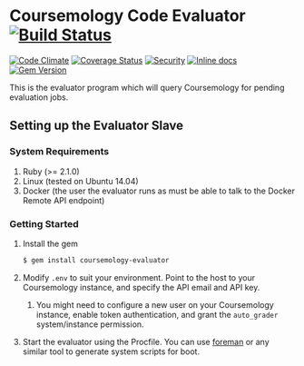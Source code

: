 # Coursemology Code Evaluator [![Build Status](https://travis-ci.org/Coursemology/evaluator-slave.svg?branch=master)](https://travis-ci.org/Coursemology/evaluator-slave)
[![Code Climate](https://codeclimate.com/github/Coursemology/evaluator-slave/badges/gpa.svg)](https://codeclimate.com/github/Coursemology/evaluator-slave) [![Coverage Status](https://coveralls.io/repos/Coursemology/evaluator-slave/badge.svg?branch=master&service=github)](https://coveralls.io/github/Coursemology/evaluator-slave?branch=master) [![Security](https://hakiri.io/github/Coursemology/evaluator-slave/master.svg)](https://hakiri.io/github/Coursemology/evaluator-slave/master) [![Inline docs](http://inch-ci.org/github/coursemology/evaluator-slave.svg?branch=master)](http://inch-ci.org/github/coursemology/evaluator-slave) [![Gem Version](https://badge.fury.io/rb/coursemology-evaluator.svg)](https://badge.fury.io/rb/coursemology-evaluator)

This is the evaluator program which will query Coursemology for pending evaluation jobs.

## Setting up the Evaluator Slave

### System Requirements

1. Ruby (>= 2.1.0)
2. Linux (tested on Ubuntu 14.04)
3. Docker (the user the evaluator runs as must be able to talk to the Docker Remote API endpoint)

### Getting Started

1. Install the gem

   ```sh
   $ gem install coursemology-evaluator
   ```

2. Modify `.env` to suit your environment. Point to the host to your Coursemology instance, and 
   specify the API email and API key.

   1. You might need to configure a new user on your Coursemology instance, enable token 
      authentication, and grant the `auto_grader` system/instance permission.

3. Start the evaluator using the Procfile. You can use [foreman](https://github.com/ddollar/foreman)
   or any similar tool to generate system scripts for boot.
